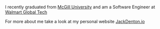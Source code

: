 

I recently graduated from [McGill University](https://www.mcgill.ca) and am a Software Engineer at [Walmart Global Tech](https://tech.walmart.com/content/walmart-global-tech/en_us.html)

For more about me take a look at my personal website [JackDenton.io](https://jackdenton.io)

